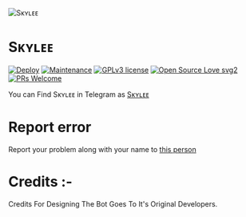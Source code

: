 ![Sᴋʏʟᴇᴇ](https://mcdn.wallpapersafari.com/medium/98/27/oxvS0a.jpg)

# Sᴋʏʟᴇᴇ

[![Deploy](https://www.herokucdn.com/deploy/button.svg)](https://heroku.com/deploy?template=https://github.com/swatv3nub/Skylee)
[![Maintenance](https://img.shields.io/badge/Maintained%3F-yes-green.svg)](https://GitHub.com/Naereen/StrapDown.js/graphs/commit-activity) [![GPLv3 license](https://img.shields.io/badge/License-GPLv3-blue.svg)](https://perso.crans.org/besson/LICENSE.html) [![Open Source Love svg2](https://badges.frapsoft.com/os/v2/open-source.svg?v=103)](https://github.com/ellerbrock/open-source-badges/) [![PRs Welcome](https://img.shields.io/badge/PRs-welcome-brightgreen.svg?style=flat-square)](https://makeapullrequest.com)

You can Find Sᴋʏʟᴇᴇ in Telegram as [Sᴋʏʟᴇᴇ](https://t.me/SkyleeRobot)

# Report error
Report your problem along with your name to [this person](https://t.me/TheFSociety2_0)

# Credits :-

Credits For Designing The Bot Goes To It's Original Developers.
